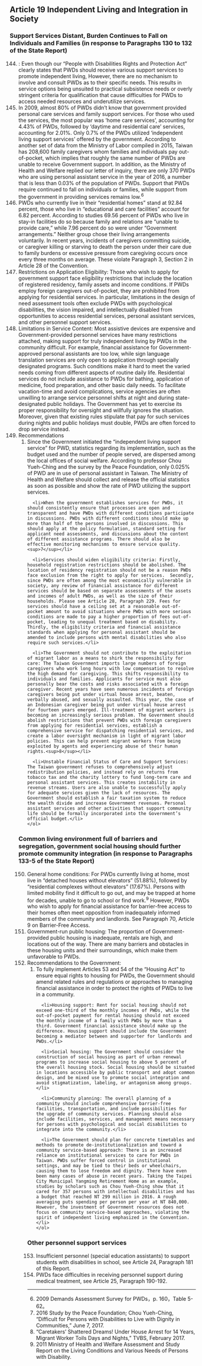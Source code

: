 ## Article 19 Independent Living and Integration in Society

### Support Services Distant, Burden Continues to Fall on Individuals and Families (in response to Paragraphs 130 to 132 of the State Report)

<ol start="144">
  <li>: Even though our “People with Disabilities Rights and Protection Act” clearly states that PWDs should receive various support services to promote independent living, However, there are no mechanism to involve and consult PWDs as to their specific needs. This results in service options being unsuited to practical subsistence needs or overly stringent criteria for qualification that cause difficulties for PWDs to access needed resources and underutilize services.</li>

  <li>In 2009, almost 80% of PWDs didn’t know that government provided personal care services and family support services. For those who used the services, the most popular was ‘home care services’, accounting for 4.43% of PWDs, followed by ‘daytime and residential care’ services, accounting for 2.01%. Only 0.7% of the PWDs utilized ‘independent living support services’ offered by the government. According to another set of data from the Ministry of Labor compiled in 2015, Taiwan has 208,600 family caregivers whom families and individuals pay out-of-pocket, which implies that roughly the same number of PWDs are unable to receive Government support. In addition, as the Ministry of Health and Welfare replied our letter of inquiry, there are only 370 PWDs who are using personal assistant service in the year of 2016, a number that is less than 0.03% of the population of PWDs. Support that PWDs require continued to fall on individuals or families, while support from the government in providing services remains low.<sup>6</sup></li>

  <li>PWDs who currently live in their “residential homes” stand at 92.84 percent, those who live in “educational and care facilities” account for 6.82 percent. According to studies 69.56 percent of PWDs who live in stay-in facilities do so because family and relations are “unable to provide care,” while 7.96 percent do so were under “Government arrangements.” Neither group chose their living arrangements voluntarily. In recent years, incidents of caregivers committing suicide, or caregiver killing or starving to death the person under their care due to family burdens or excessive pressure from caregiving occurs once every three months on average. These violate Paragraph 3, Section 2 in Article 28 of the Convention.</li>

  <li>Restrictions on Application Eligibility: Those who wish to apply for government support face eligibility restrictions that include the location of registered residency, family assets and income conditions. If PWDs employ foreign caregivers out-of-pocket, they are prohibited from applying for residential services. In particular, limitations in the design of need assessment tools often exclude PWDs with psychological disabilities, the vision impaired, and intellectually disabled from opportunities to access residential services, personal assistant services, and other personnel support services.</li>

  <li>Limitations in Service Content: Most assistive devices are expensive and Government-provided personnel services have many restrictions attached, making support for truly independent living by PWDs in the community difficult. For example, financial assistance for Government-approved personal assistants are too low, while sign language translation services are only open to application through specially designated programs. Such conditions make it hard to meet the varied needs coming from different aspects of routine daily life. Residential services do not include assistance to PWDs for bathing, application of medicine, food preparation, and other basic daily needs. To facilitate vacation-time and avoid complications, service agencies are often unwilling to arrange service personnel shifts at night and during state-designated public holidays. The Government has yet to exercise its proper responsibility for oversight and willfully ignores the situation. Moreover, given that existing rules stipulate that pay for such services during nights and public holidays must double, PWDs are often forced to drop service instead.</li>

  <li>Recommendations
    <ol>
      <li>Since the Government initiated the “independent living support service” for PWD, statistics regarding its implementation, such as the budget used and the number of people served, are dispersed among the local offices of social welfare. According to professor Chou Yueh-Ching and the survey by the Peace Foundation, only 0.025% of PWD are in use of personal assistant in Taiwan. The Ministry of Health and Welfare should collect and release the official statistics as soon as possible and show the rate of PWD utilizing the support services.</li>

      <li>When the government establishes services for PWDs, it should consistently ensure that processes are open and transparent and have PWDs with different conditions participate in discussions. PWDs with different conditions should make up more than half of the persons involved in discussions. This should apply at the policy formulation, standard setting for applicant need assessments, and discussions about the content of different assistance programs. There should also be effective monitoring mechanisms to ensure service quality.<sup>7</sup></li>

      <li>Services should widen eligibility criteria: Firstly, household registration restrictions should be abolished. The location of residency registration should not be a reason PWDs face exclusion from the right to apply for services.  Secondly, since PWDs are often among the most economically vulnerable in society, any review of financial assistance for different services should be based on separate assessments of the assets and incomes of adult PWDs, as well as the size of their households. Please see Article 28, Paragraph 229. Fees for services should have a ceiling set at a reasonable out-of-pocket amount to avoid situations where PWDs with more serious conditions are made to pay a higher proportion of fees out-of-pocket, leading to unequal treatment based on disability. Thirdly, the eligibility criteria and financial assistance standards when applying for personal assistant should be amended to include persons with mental disabilities who also require such services.</li>

      <li>The Government should not contribute to the exploitation of migrant labor as a means to shirk the responsibility for care: The Taiwan Government imports large numbers of foreign caregivers who work long hours with low compensation to resolve the high demand for caregiving. This shifts responsibility to individuals and families. Applicants for service must also personally bear the costs and risks associated with a foreign caregiver. Recent years have seen numerous incidents of foreign caregivers being put under virtual house arrest, beaten, verbally abused, and sexually assaulted. This year, the case of an Indonesian caregiver being put under virtual house arrest for fourteen years emerged. Ill-treatment of migrant workers is becoming an increasingly serious problem. The Government should abolish restrictions that prevent PWDs with foreign caregivers from applying for residential services, establish a comprehensive service for dispatching residential services, and create a labor oversight mechanism in light of migrant labor policies. This can help prevent migrant workers from being exploited by agents and experiencing abuse of their human rights.<sup>8</sup></li>

      <li>Unstable Financial Status of Care and Support Services: The Taiwan government refuses to comprehensively adjust redistribution policies, and instead rely on returns from tobacco tax and the charity lottery to fund long-term care and personal assistant services. This creates instability in revenue streams. Users are also unable to successfully apply for adequate services given the lack of resources. The Government should establish a fair taxation system to reduce the wealth divide and increase Government revenues. Personal assistant services and other activities that support community life should be formally incorporated into the Government’s official budget.</li>
    </ol>
  </li>
</ol>

### Common living environment full of barriers and segregation, government social housing should further promote community integration (in response to Paragraphs 133-5 of the State Report)

<ol start="150">
  <li>General home conditions: For PWDs currently living at home, most live in “detached houses without elevators” (51.88%), followed by “residential complexes without elevators” (17.67%). Persons with limited mobility find it difficult to go out, and may be trapped at home for decades, unable to go to school or find work.<sup>9</sup> However, PWDs who wish to apply for financial assistance for barrier-free access to their homes often meet opposition from inadequately informed members of the community and landlords. See Paragraph 70, Article 9 on Barrier-Free Access.</li>

  <li>Government-run public housing: The proportion of Government-provided public housing is inadequate, rentals are high, and locations out of the way. There are many barriers and obstacles in these housing units and their surroundings, which make them unfavorable to PWDs.</li>

  <li>Recommendations to the Government:
    <ol>
      <li>To fully implement Articles 53 and 54 of the “Housing Act” to ensure equal rights to housing for PWDs, the Government should amend related rules and regulations or approaches to managing financial assistance in order to protect the rights of PWDs to live in a community.</li>

      <li>Housing support: Rent for social housing should not exceed one-third of the monthly incomes of PWDs, while the out-of-pocket payment for rental housing should not exceed the monthly income of a family with PWDs by more than a third. Government financial assistance should make up the difference. Housing support should include the Government becoming a mediator between and supporter for landlords and PWDs.</li>

      <li>Social housing: The Government should consider the construction of social housing as part of urban renewal programs to increase social housing to above 5 percent of the overall housing stock. Social housing should be situated in locations accessible by public transport and adopt common design, and be mixed use to promote social integration and avoid stigmatization, labeling, or antagonism among groups.</li>

      <li>Community planning: The overall planning of a community should include comprehensive barrier-free facilities, transportation, and include possibilities for the upgrade of community services. Planning should also include facilities, services, and management means necessary for persons with psychological and social disabilities to integrate into the community.</li>

      <li>The Government should plan for concrete timetables and methods to promote de-institutionalization and toward a community service-based approach: There is an increased reliance on institutional services to care for PWDs in Taiwan. PWDs suffer forced control in institutional settings, and may be tied to their beds or wheelchairs, causing them to lose freedom and dignity. There have even been many cases of abuse in recent years. Taking the Taipei City Municipal Yangming Retirement Home as an example, studies by scholars such as Chou Yueh-Ching show that it cared for 357 persons with intellectual disabilities and has a budget that reached NT 299 million in 2016. A rough averaging puts spending per person per year at NT 840,000. However, the investment of Government resources does not focus on community service-based approaches, violating the spirit of independent living emphasized in the Convention.</li>
    </ol>
  </li>
</ol>

### Other personnel support services

<ol start="153">
  <li>Insufficient personnel (special education assistants) to support students with disabilities in school, see Article 24, Paragraph 181 of this Report.</li>

  <li>PWDs face difficulties in receiving personnel support during medical treatment, see Article 25, Paragraph 190-192.</li>
</ol>

-----

<ol start="6">
  <li>2009 Demands Assessment Survey for PWDs，p. 160，Table 5-62。</li>
  <li>2016 Study by the Peace Foundation; Chou Yueh-Ching, “Difficult for Persons with Disabilities to Live with Dignity in Communities,” June 7, 2017.</li>
  <li>“Caretakers’ Shattered Dreams! Under House Arrest for 14 Years, Migrant Worker Toils Days and Nights,” TVBS, February 2017.</li>
  <li>2011 Ministry of Health and Welfare Assessment and Study Report on the Living Conditions and Various Needs of Persons with Disability.</li>
</ol>


